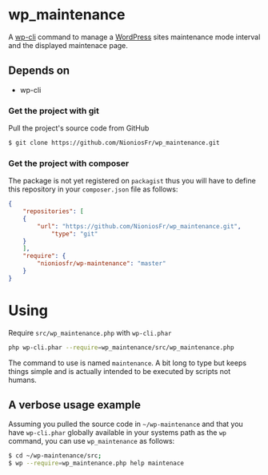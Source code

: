 # wp_maintenance

A [wp-cli](http://wp-cli.org/) command to manage a [WordPress](https://wordpress.org) sites maintenance mode interval and the displayed maintenace page.

## Depends on

* wp-cli

### Get the project with git
Pull the project's source code from GitHub

```bash
$ git clone https://github.com/NioniosFr/wp_maintenance.git
```

### Get the project with composer

The package is not yet registered on `packagist` thus you will have to define this repository in your `composer.json` file as follows:

```json
{
    "repositories": [
    {
        "url": "https://github.com/NioniosFr/wp_maintenance.git",
            "type": "git"
    }
    ],
    "require": {
        "nioniosfr/wp-maintenance": "master"
    }
}
```

# Using
Require `src/wp_maintenance.php` with `wp-cli.phar`
```bash
php wp-cli.phar --require=wp_maintenance/src/wp_maintenance.php
```

The command to use is named `maintenance`.
A bit long to type but keeps things simple and is actually intended to be executed by scripts not humans.

## A verbose usage example 
Assuming you pulled the source code in `~/wp-maintenance` and that you have `wp-cli.phar` globally available in your systems path as the `wp` command, you can use `wp_maintenance` as follows:

```bash
$ cd ~/wp-maintenance/src;
$ wp --require=wp_maintenance.php help maintenace
```

